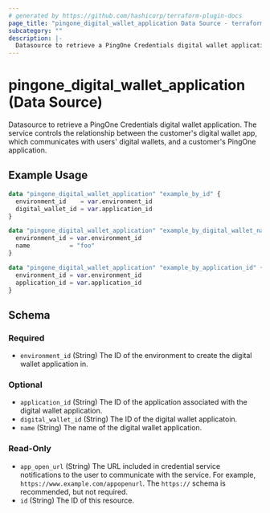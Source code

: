 ```yaml
---
# generated by https://github.com/hashicorp/terraform-plugin-docs
page_title: "pingone_digital_wallet_application Data Source - terraform-provider-pingone"
subcategory: ""
description: |-
  Datasource to retrieve a PingOne Credentials digital wallet application. The service controls the relationship between the customer's digital wallet app, which communicates with users' digital wallets, and a customer's PingOne application.
---
```


# pingone_digital_wallet_application (Data Source)

Datasource to retrieve a PingOne Credentials digital wallet application. The service controls the relationship between the customer's digital wallet app, which communicates with users' digital wallets, and a customer's PingOne application.

## Example Usage

```terraform
data "pingone_digital_wallet_application" "example_by_id" {
  environment_id    = var.environment_id
  digital_wallet_id = var.application_id
}

data "pingone_digital_wallet_application" "example_by_digital_wallet_name" {
  environment_id = var.environment_id
  name           = "foo"
}

data "pingone_digital_wallet_application" "example_by_application_id" {
  environment_id = var.environment_id
  application_id = var.application_id
}
```

<!-- schema generated by tfplugindocs -->
## Schema

### Required

- `environment_id` (String) The ID of the environment to create the digital wallet application in.

### Optional

- `application_id` (String) The ID of the application associated with the digital wallet application.
- `digital_wallet_id` (String) The ID of the digital wallet applicatoin.
- `name` (String) The name of the digital wallet application.

### Read-Only

- `app_open_url` (String) The URL included in credential service notifications to the user to communicate with the service. For example, `https://www.example.com/appopenurl`.  The `https://` schema is recommended, but not required.
- `id` (String) The ID of this resource.


